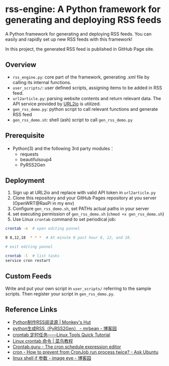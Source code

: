 # rss-engine: A Python framework for generating and deploying RSS feeds

A Python framework for generating and deploying RSS feeds. You can easily and rapidly set up new RSS feeds with this framework!

In this project, the generated RSS feed is published in GitHub Page site.

## Overview

- `rss_engine.py`: core part of the framework, generating .xml file by calling its internal functions.
- `user_scripts/`: user defined scripts, assigning items to be added in RSS feed.
- `url2article.py`: parsing website contents and return relevant data. The API service provided by [URL2io](http://url2io.applinzi.com/) is utilized.
- `gen_rss_demo.py`: python script to call relevant functions and generate RSS feed
- `gen_rss_demo.sh`: shell (ash) script to call `gen_rss_demo.py`

## Prerequisite

- Python(3) and the following 3rd party modules：
  - requests
  - beautifulsoup4
  - PyRSS2Gen

## Deployment

1. Sign up at URL2io and replace with valid API token in `url2article.py` 
2. Clone this repository and your GitHub Pages repository at you server (OpenWRT@RasPi in my env)
3. Configure `gen_rss_demo.sh`, set PATHs actual paths in your server
4. set executing permission of `gen_rss_demo.sh` (`chmod +x gen_rss_demo.sh`)
5. Use Linux `crontab` command to set periodical job:

```bash
crontab -e  # open editing pannel

0 8,12,18  * * *  # At minute 0 past hour 8, 12, and 18.

# exit editing pannel

crontab -l  # list tasks
service cron restart
```

## Custom Feeds

Write and put your own script in `user_scripts/` referring to the sample scripts. Then register your script in `gen_rss_demo.py`.

## Reference Links

- [Python制作RSS阅读源 | Monkey's Hut](https://monkeyhut.top/2019/06/08/Python%E5%88%B6%E4%BD%9CRSS%E9%98%85%E8%AF%BB%E6%BA%90/)
- [python生成RSS（PyRSS2Gen） - mrbean - 博客园](https://www.cnblogs.com/MrLJC/p/3732373.html)
- [crontab 定时任务——Linux Tools Quick Tutorial](https://linuxtools-rst.readthedocs.io/zh_CN/latest/tool/crontab.html)
- [Linux crontab 命令 | 菜鸟教程](https://www.runoob.com/linux/linux-comm-crontab.html)
- [Crontab.guru - The cron schedule expression editor](https://crontab.guru/)
- [cron - How to prevent from CronJob run process twice? - Ask Ubuntu](https://askubuntu.com/questions/915690/how-to-prevent-from-cronjob-run-process-twice)
- [linux shell if 参数 - image eye - 博客园](https://www.cnblogs.com/image-eye/archive/2011/08/20/2147015.html)

